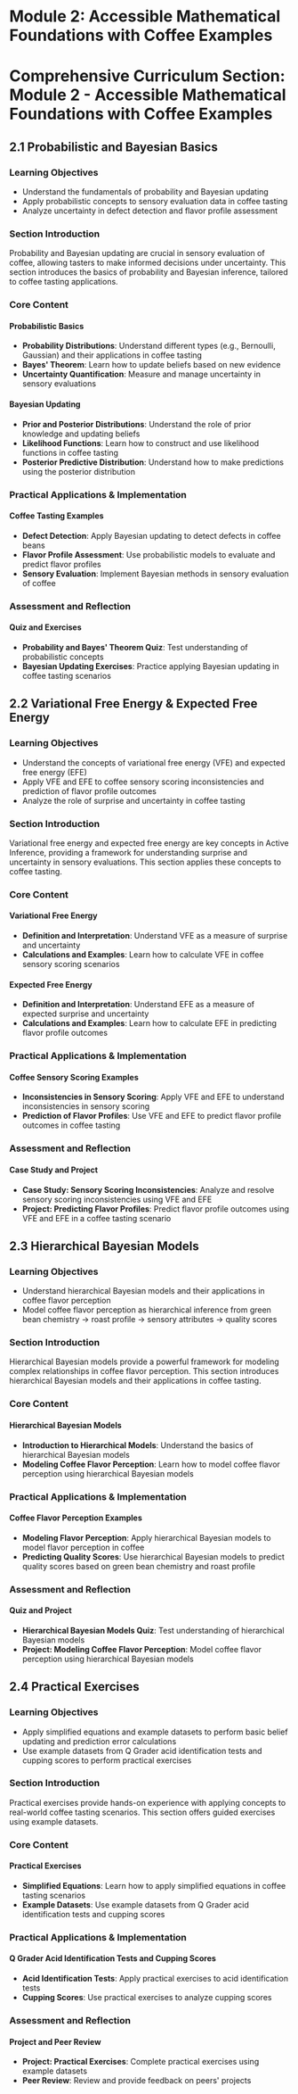 # Module 2: Accessible Mathematical Foundations with Coffee Examples

# Comprehensive Curriculum Section: Module 2 - Accessible Mathematical Foundations with Coffee Examples

## 2.1 Probabilistic and Bayesian Basics

### Learning Objectives
- Understand the fundamentals of probability and Bayesian updating
- Apply probabilistic concepts to sensory evaluation data in coffee tasting
- Analyze uncertainty in defect detection and flavor profile assessment

### Section Introduction
Probability and Bayesian updating are crucial in sensory evaluation of coffee, allowing tasters to make informed decisions under uncertainty. This section introduces the basics of probability and Bayesian inference, tailored to coffee tasting applications.

### Core Content

#### Probabilistic Basics
- **Probability Distributions**: Understand different types (e.g., Bernoulli, Gaussian) and their applications in coffee tasting
- **Bayes' Theorem**: Learn how to update beliefs based on new evidence
- **Uncertainty Quantification**: Measure and manage uncertainty in sensory evaluations

#### Bayesian Updating
- **Prior and Posterior Distributions**: Understand the role of prior knowledge and updating beliefs
- **Likelihood Functions**: Learn how to construct and use likelihood functions in coffee tasting
- **Posterior Predictive Distribution**: Understand how to make predictions using the posterior distribution

### Practical Applications & Implementation

#### Coffee Tasting Examples
- **Defect Detection**: Apply Bayesian updating to detect defects in coffee beans
- **Flavor Profile Assessment**: Use probabilistic models to evaluate and predict flavor profiles
- **Sensory Evaluation**: Implement Bayesian methods in sensory evaluation of coffee

### Assessment and Reflection

#### Quiz and Exercises
- **Probability and Bayes' Theorem Quiz**: Test understanding of probabilistic concepts
- **Bayesian Updating Exercises**: Practice applying Bayesian updating in coffee tasting scenarios

## 2.2 Variational Free Energy & Expected Free Energy

### Learning Objectives
- Understand the concepts of variational free energy (VFE) and expected free energy (EFE)
- Apply VFE and EFE to coffee sensory scoring inconsistencies and prediction of flavor profile outcomes
- Analyze the role of surprise and uncertainty in coffee tasting

### Section Introduction
Variational free energy and expected free energy are key concepts in Active Inference, providing a framework for understanding surprise and uncertainty in sensory evaluations. This section applies these concepts to coffee tasting.

### Core Content

#### Variational Free Energy
- **Definition and Interpretation**: Understand VFE as a measure of surprise and uncertainty
- **Calculations and Examples**: Learn how to calculate VFE in coffee sensory scoring scenarios

#### Expected Free Energy
- **Definition and Interpretation**: Understand EFE as a measure of expected surprise and uncertainty
- **Calculations and Examples**: Learn how to calculate EFE in predicting flavor profile outcomes

### Practical Applications & Implementation

#### Coffee Sensory Scoring Examples
- **Inconsistencies in Sensory Scoring**: Apply VFE and EFE to understand inconsistencies in sensory scoring
- **Prediction of Flavor Profiles**: Use VFE and EFE to predict flavor profile outcomes in coffee tasting

### Assessment and Reflection

#### Case Study and Project
- **Case Study: Sensory Scoring Inconsistencies**: Analyze and resolve sensory scoring inconsistencies using VFE and EFE
- **Project: Predicting Flavor Profiles**: Predict flavor profile outcomes using VFE and EFE in a coffee tasting scenario

## 2.3 Hierarchical Bayesian Models

### Learning Objectives
- Understand hierarchical Bayesian models and their applications in coffee flavor perception
- Model coffee flavor perception as hierarchical inference from green bean chemistry → roast profile → sensory attributes → quality scores

### Section Introduction
Hierarchical Bayesian models provide a powerful framework for modeling complex relationships in coffee flavor perception. This section introduces hierarchical Bayesian models and their applications in coffee tasting.

### Core Content

#### Hierarchical Bayesian Models
- **Introduction to Hierarchical Models**: Understand the basics of hierarchical Bayesian models
- **Modeling Coffee Flavor Perception**: Learn how to model coffee flavor perception using hierarchical Bayesian models

### Practical Applications & Implementation

#### Coffee Flavor Perception Examples
- **Modeling Flavor Perception**: Apply hierarchical Bayesian models to model flavor perception in coffee
- **Predicting Quality Scores**: Use hierarchical Bayesian models to predict quality scores based on green bean chemistry and roast profile

### Assessment and Reflection

#### Quiz and Project
- **Hierarchical Bayesian Models Quiz**: Test understanding of hierarchical Bayesian models
- **Project: Modeling Coffee Flavor Perception**: Model coffee flavor perception using hierarchical Bayesian models

## 2.4 Practical Exercises

### Learning Objectives
- Apply simplified equations and example datasets to perform basic belief updating and prediction error calculations
- Use example datasets from Q Grader acid identification tests and cupping scores to perform practical exercises

### Section Introduction
Practical exercises provide hands-on experience with applying concepts to real-world coffee tasting scenarios. This section offers guided exercises using example datasets.

### Core Content

#### Practical Exercises
- **Simplified Equations**: Learn how to apply simplified equations in coffee tasting scenarios
- **Example Datasets**: Use example datasets from Q Grader acid identification tests and cupping scores

### Practical Applications & Implementation

#### Q Grader Acid Identification Tests and Cupping Scores
- **Acid Identification Tests**: Apply practical exercises to acid identification tests
- **Cupping Scores**: Use practical exercises to analyze cupping scores

### Assessment and Reflection

#### Project and Peer Review
- **Project: Practical Exercises**: Complete practical exercises using example datasets
- **Peer Review**: Review and provide feedback on peers' projects